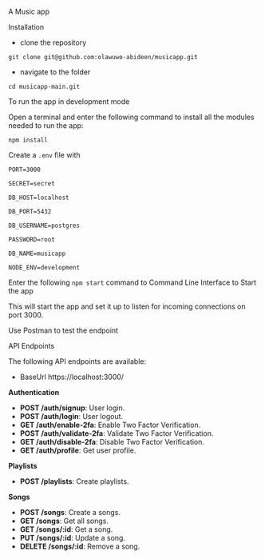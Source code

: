 A Music app 


Installation

- clone the repository


`git clone git@github.com:olawuwo-abideen/musicapp.git`


- navigate to the folder


`cd musicapp-main.git`

To run the app in development mode

Open a terminal and enter the following command to install all the  modules needed to run the app:

`npm install`


Create a `.env` file with

`PORT=3000`

`SECRET=secret`

`DB_HOST=localhost`

`DB_PORT=5432`

`DB_USERNAME=postgres`

`PASSWORD=root`

`DB_NAME=musicapp`

`NODE_ENV=development`



Enter the following `npm start` command to Command Line Interface to Start the app

This will start the app and set it up to listen for incoming connections on port 3000. 

Use Postman to test the endpoint

API Endpoints

The following API endpoints are available:

- BaseUrl https://localhost:3000/


**Authentication**

- **POST /auth/signup**: User login.
- **POST /auth/login**: User logout.
- **GET /auth/enable-2fa**: Enable Two Factor Verification.
- **POST /auth/validate-2fa**: Validate Two Factor Verification.
- **GET /auth/disable-2fa**: Disable Two Factor Verification.
- **GET /auth/profile**: Get user profile.

**Playlists**

- **POST /playlists**: Create playlists.

**Songs**

- **POST /songs**: Create a songs.
- **GET /songs**: Get all songs.
- **GET /songs/:id**: Get a song.
- **PUT /songs/:id**: Update a song.
- **DELETE /songs/:id**: Remove a song.
